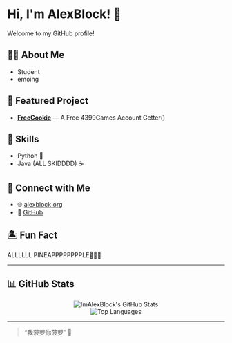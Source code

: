 # Hi, I'm AlexBlock! 🍍

Welcome to my GitHub profile!

## 👨‍🎓 About Me
- Student
- emoing

## 🌟 Featured Project
- [**FreeCookie**](https://cookie.alexblock.org) — A Free 4399Games Account Getter()

## 🚀 Skills
- Python 🐍
- Java (ALL SKIDDDD) ☕

## 🌴 Connect with Me
- 🌐 [alexblock.org](https://alexblock.org)
- 🐙 [GitHub](https://github.com/ImAlexBlock)

## 🏝️ Fun Fact
ALLLLLL PINEAPPPPPPPPLE🍍🍍🍍

---

## 📊 GitHub Stats

<p align="center">
  <img src="https://github-readme-stats.vercel.app/api?username=ImAlexBlock&show_icons=true" alt="ImAlexBlock's GitHub Stats" /><br>
  <img src="https://github-readme-stats.vercel.app/api/top-langs/?username=ImAlexBlock&layout=compact" alt="Top Languages" />
</p>

---

> “我菠萝你菠萝” 🍍
